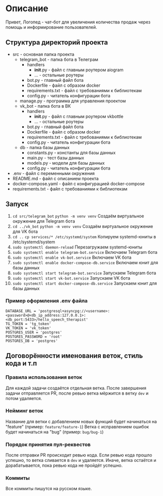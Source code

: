# Описание

Привет, Логопед - чат-бот для увеличения количества продаж через помощь и информирование пользователей.

## Структура директорий проекта

- src - основная папка проекта
  - telegram_bot - папка бота в Телеграм
    - handlers
      - __init__.py - файл с главным роутером aiogram
      - ... - остальные роутеры
    - bot.py - главный файл бота
    - Dockerfile - файл с образом docker
    - requirements.txt - файл с требованиями к библиотекам
    - config.py - читатель конфигурации бота
  - manage.py - программа для управления проектом
  - vk_bot - папка бота в ВК
    - handlers
      - __init__.py - файл с главным роутером vkbottle
      - ... - остальные роутеры
    - bot.py - главный файл бота
    - Dockerfile - файл с образом docker
    - requirements.txt - файл с требованиями к библиотекам
    - config.py - читатель конфигурации бота
  - db - папка базы данных
    - constants.py - константы для базы данных
    - main.py - тест базы данных
    - models.py - модели для базы данных
    - config.py - читатель конфигурации бота
- .env - файл с переменными окружения
- README.md - файл с описанием проекта
- docker-compose.yaml - файл с конфигурацией docker-compose
- requirements.txt - файл с требованиями к библиотекам

## Запуск

1. `cd src/telegram_bot`
   `python -m venv venv`
   Создаём виртуальное окружение для Telegram бота
2. `cd ../vk_bot`
   `python -m venv venv`
   Создаём виртуальное окружение для VK бота
3. `cd ..`
   `cp services/* /etc/systemd/system`
   Копируем systemd-юниты в /etc/systemd/system
4. `sudo systemctl daemon-reload`
   Перезагружаем systemd-юниты
5. `sudo systemctl enable telegram-bot.service`
   Включаем Telegram бота
6. `sudo systemctl enable vk-bot.service`
   Включаем VK бота
7. `sudo systemctl enable docker-compose-db.service`
   Включаем юнит для базы данных
8. `sudo systemctl start telegram-bot.service`
   Запускаем Telegram бота
9. `sudo systemctl start vk-bot.service`
   Запускаем VK бота
10. `sudo systemctl start docker-compose-db.service`
   Запускаем юнит для базы данных

### Пример оформления .env файла

```env
DATABASE_URL = 'postgresql+asyncpg://<username>:<password>@<db_ip_address:127.0.0.1>:<db_port:5433>/hello_speech_therapist'
TG_TOKEN = 'tg_token'
VK_TOKEN = 'vk_token'
POSTGRES_USER = 'postgres'
POSTGRES_PASSWORD = 'root'
POSTGRES_DB = 'postgres'
```

## Договорённости именования веток, стиль кода и т.п

### Правила использования веток

Для каждой задачи создаётся отдельная ветка. После завершения задачи отправляется PR, после ревью ветка мёржится в ветку `dev` и потом удаляется.

### Нейминг веток

Название для ветки с добавлением новых функций будет начинаться на "feature" (пример: `feature/feature-1`)
Ветка с исправлением ошибок будет начинаться на "bug" (пример: `bug/bug-1`)

### Порядок принятия пул-реквестов

После отправки PR происходит ревью кода. Если ревью кода прошло успешно, то ветка сливается в `dev` и удаляется. Иначе, ветка остаётся и дорабатывается, пока ревью кода не пройдёт успешно.

### Коммиты

Все коммиты пишутся на русском языке.
